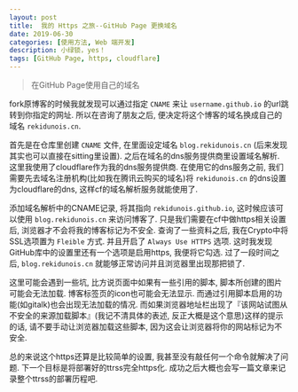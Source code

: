 ```yaml
---
layout: post
title:  我的 Https 之旅--GitHub Page 更换域名
date: 2019-06-30
categories: [使用方法, Web 端开发]
description: 小绿锁，yes！
tags: [GitHub Page, https, cloudflare]
---
```


> 在GitHub Page使用自己的域名

fork原博客的时候我就发现可以通过指定 `CNAME` 来让 `username.github.io` 的url跳转到你指定的网址. 所以在咨询了朋友之后, 便决定将这个博客的域名换成自己的域名 `rekidunois.cn`.

首先是在仓库里创建 `CNAME` 文件, 在里面设定域名 `blog.rekidunois.cn` (后来发现其实也可以直接在sitting里设置). 之后在域名的dns服务提供商里设置域名解析. 这里我使用了cloudflare作为我的dns服务提供商. 在使用它的dns服务之前, 我们需要先去域名注册机构(比如我在腾讯云购买的域名)将 `rekidunois.cn` 的dns设置为cloudflare的dns, 这样cf的域名解析服务就能使用了.

添加域名解析中的CNAME记录, 将其指向 `rekidunois.github.io`, 这时候应该可以使用 `blog.rekidunois.cn` 来访问博客了. 只是我们需要在cf中做https相关设置后, 浏览器才不会将我的博客标记为不安全. 查询了一些资料之后, 我在Crypto中将SSL选项置为 `Fleible` 方式. 并且开启了 `Always Use HTTPS` 选项. 这时我发现GitHub库中的设置里还有一个选项是启用https, 我便将它勾选. 过了一段时间之后, `blog.rekidunois.cn` 就能够正常访问并且浏览器里出现那把锁了.

这里可能会遇到一些坑, 比方说页面中如果有一些引用的脚本, 脚本所创建的图片可能会无法加载. 博客标签页的icon也可能会无法显示. 而通过引用脚本启用的功能(如gitalk)也会出现无法加载的情况. 而如果浏览器地址栏出现了『该网站试图从不安全的来源加载脚本』(我记不清具体的表述, 反正大概是这个意思)这样的提示的话, 请不要手动让浏览器加载这些脚本, 因为这会让浏览器将你的网站标记为不安全.

总的来说这个https还算是比较简单的设置, 我甚至没有敲任何一个命令就解决了问题. 下一个目标是将部署好的ttrss完全https化. 成功之后大概也会写一篇文章来记录整个ttrss的部署历程吧.
